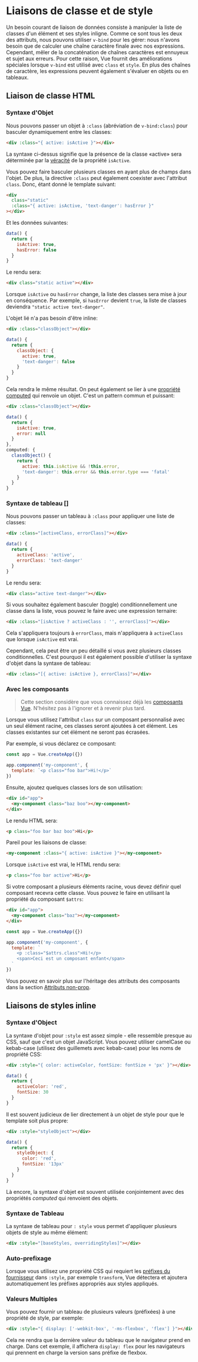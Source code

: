 # Liaisons de classe et de style

Un besoin courant de liaison de données consiste à manipuler la liste de classes d'un élément et ses styles inligne. Comme ce sont tous les deux des attributs, nous pouvons utiliser `v-bind` pour les gérer: nous n'avons besoin que de calculer une chaîne caractère finale avec nos expressions. Cependant, mêler de la concaténation de chaînes caractères est ennuyeux et sujet aux erreurs. Pour cette raison, Vue fournit des améliorations spéciales lorsque `v-bind` est utilisé avec `class` et `style`. En plus des chaînes de caractère, les expressions peuvent également s'évaluer en objets ou en tableaux.

## Liaison de classe HTML

### Syntaxe d'Objet

Nous pouvons passer un objet à `:class` (abréviation de `v-bind:class`) pour basculer dynamiquement entre les classes:

```html
<div :class="{ active: isActive }"></div>
```

La syntaxe ci-dessus signifie que la présence de la classe «active» sera déterminée par la [véracité](https://developer.mozilla.org/en-US/docs/Glossary/Truthy) de la propriété `isActive`.

Vous pouvez faire basculer plusieurs classes en ayant plus de champs dans l'objet. De plus, la directive `:class` peut également coexister avec l'attribut `class`. Donc, étant donné le template suivant:

```html
<div
  class="static"
  :class="{ active: isActive, 'text-danger': hasError }"
></div>
```

Et les données suivantes:

```js
data() {
  return {
    isActive: true,
    hasError: false
  }
}
```

Le rendu sera:

```html
<div class="static active"></div>
```

Lorsque `isActive` ou `hasError` change, la liste des classes sera mise à jour en conséquence. Par exemple, si `hasError` devient `true`, la liste de classes deviendra `"static active text-danger"`.

L'objet lié n'a pas besoin d'être inline:

```html
<div :class="classObject"></div>
```

```js
data() {
  return {
    classObject: {
      active: true,
      'text-danger': false
    }
  }
}
```

Cela rendra le même résultat. On peut également se lier à une [propriété computed](computed.md) qui renvoie un objet. C'est un pattern commun et puissant:

```html
<div :class="classObject"></div>
```

```js
data() {
  return {
    isActive: true,
    error: null
  }
},
computed: {
  classObject() {
    return {
      active: this.isActive && !this.error,
      'text-danger': this.error && this.error.type === 'fatal'
    }
  }
}
```

### Syntaxe de tableau []

Nous pouvons passer un tableau à `:class` pour appliquer une liste de classes:

```html
<div :class="[activeClass, errorClass]"></div>
```

```js
data() {
  return {
    activeClass: 'active',
    errorClass: 'text-danger'
  }
}
```

Le rendu sera:

```html
<div class="active text-danger"></div>
```

Si vous souhaitez également basculer (toggle) conditionnellement une classe dans la liste, vous pouvez le faire avec une expression ternaire:

```html
<div :class="[isActive ? activeClass : '', errorClass]"></div>
```

Cela s'appliquera toujours à `errorClass`, mais n'appliquera à `activeClass` que lorsque `isActive` est vrai.

Cependant, cela peut être un peu détaillé si vous avez plusieurs classes conditionnelles. C'est pourquoi il est également possible d'utiliser la syntaxe d'objet dans la syntaxe de tableau:

```html
<div :class="[{ active: isActive }, errorClass]"></div>
```

### Avec les composants

> Cette section considère que vous connaissez déjà les [composants Vue](component-basics.md). N'hésitez pas à l'ignorer et à revenir plus tard.

Lorsque vous utilisez l'attribut `class` sur un composant personnalisé avec un seul élément racine, ces classes seront ajoutées à cet élément. Les classes existantes sur cet élément ne seront pas écrasées.

Par exemple, si vous déclarez ce composant:

```js
const app = Vue.createApp({})

app.component('my-component', {
  template: `<p class="foo bar">Hi!</p>`
})
```

Ensuite, ajoutez quelques classes lors de son utilisation:

```html
<div id="app">
  <my-component class="baz boo"></my-component>
</div>
```

Le rendu HTML sera:

```html
<p class="foo bar baz boo">Hi</p>
```

Pareil pour les liaisons de classe:

```html
<my-component :class="{ active: isActive }"></my-component>
```

Lorsque `isActive` est vrai, le HTML rendu sera:

```html
<p class="foo bar active">Hi</p>
```

Si votre composant a plusieurs éléments racine, vous devez définir quel composant recevra cette classe. Vous pouvez le faire en utilisant la propriété du composant `$attrs`:

```html
<div id="app">
  <my-component class="baz"></my-component>
</div>
```

```js
const app = Vue.createApp({})

app.component('my-component', {
  template: `
    <p :class="$attrs.class">Hi!</p>
    <span>Ceci est un composant enfant</span>
  `
})
```

Vous pouvez en savoir plus sur l'héritage des attributs des composants dans la section [Attributs non-prop](component-attrs.html).

## Liaisons de styles inline 

### Syntaxe d'Object 

La syntaxe d'objet pour `:style` est assez simple - elle ressemble presque au CSS, sauf que c'est un objet JavaScript. Vous pouvez utiliser camelCase ou kebab-case (utilisez des guillemets avec kebab-case) pour les noms de propriété CSS:

```html
<div :style="{ color: activeColor, fontSize: fontSize + 'px' }"></div>
```

```js
data() {
  return {
    activeColor: 'red',
    fontSize: 30
  }
}
```

Il est souvent judicieux de lier directement à un objet de style pour que le template soit plus propre:

```html
<div :style="styleObject"></div>
```

```js
data() {
  return {
    styleObject: {
      color: 'red',
      fontSize: '13px'
    }
  }
}
```

Là encore, la syntaxe d'objet est souvent utilisée conjointement avec des propriétés _computed_ qui renvoient des objets.

### Syntaxe de Tableau

La syntaxe de tableau pour `: style` vous permet d'appliquer plusieurs objets de style au même élément:

```html
<div :style="[baseStyles, overridingStyles]"></div>
```

### Auto-prefixage


Lorsque vous utilisez une propriété CSS qui requiert les [préfixes du fournisseur](https://developer.mozilla.org/en-US/docs/Glossary/Vendor_Prefix) dans `:style`, par exemple `transform`, Vue détectera et ajoutera automatiquement les préfixes appropriés aux styles appliqués.

### Valeurs Multiples

Vous pouvez fournir un tableau de plusieurs valeurs (préfixées) à une propriété de style, par exemple:

```html
<div :style="{ display: ['-webkit-box', '-ms-flexbox', 'flex'] }"></div>
```

Cela ne rendra que la dernière valeur du tableau que le navigateur prend en charge. Dans cet exemple, il affichera `display: flex` pour les navigateurs qui prennent en charge la version sans préfixe de flexbox.